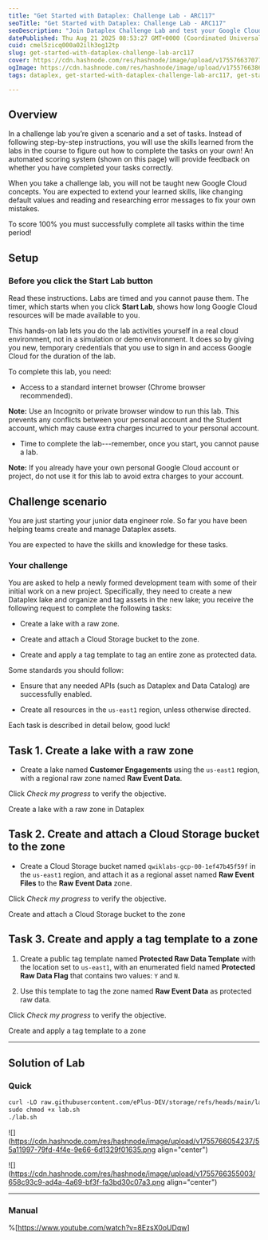 ```yaml
---
title: "Get Started with Dataplex: Challenge Lab - ARC117"
seoTitle: "Get Started with Dataplex: Challenge Lab - ARC117"
seoDescription: "Join Dataplex Challenge Lab and test your Google Cloud skills by completing setup tasks in real cloud environments"
datePublished: Thu Aug 21 2025 08:53:27 GMT+0000 (Coordinated Universal Time)
cuid: cmel5zicq000a02ilh3og12tp
slug: get-started-with-dataplex-challenge-lab-arc117
cover: https://cdn.hashnode.com/res/hashnode/image/upload/v1755766370773/b67a7142-7cd8-4d0c-aace-fe6e407278b3.png
ogImage: https://cdn.hashnode.com/res/hashnode/image/upload/v1755766386177/ad6f5108-0a7f-4c74-a087-6b1f79b61abb.png
tags: dataplex, get-started-with-dataplex-challenge-lab-arc117, get-started-with-dataplex-challenge-lab, arc117

---
```


## Overview

In a challenge lab you’re given a scenario and a set of tasks. Instead of following step-by-step instructions, you will use the skills learned from the labs in the course to figure out how to complete the tasks on your own! An automated scoring system (shown on this page) will provide feedback on whether you have completed your tasks correctly.

When you take a challenge lab, you will not be taught new Google Cloud concepts. You are expected to extend your learned skills, like changing default values and reading and researching error messages to fix your own mistakes.

To score 100% you must successfully complete all tasks within the time period!

## Setup

### Before you click the Start Lab button

Read these instructions. Labs are timed and you cannot pause them. The timer, which starts when you click **Start Lab**, shows how long Google Cloud resources will be made available to you.

This hands-on lab lets you do the lab activities yourself in a real cloud environment, not in a simulation or demo environment. It does so by giving you new, temporary credentials that you use to sign in and access Google Cloud for the duration of the lab.

To complete this lab, you need:

* Access to a standard internet browser (Chrome browser recommended).
    

**Note:** Use an Incognito or private browser window to run this lab. This prevents any conflicts between your personal account and the Student account, which may cause extra charges incurred to your personal account.

* Time to complete the lab---remember, once you start, you cannot pause a lab.
    

**Note:** If you already have your own personal Google Cloud account or project, do not use it for this lab to avoid extra charges to your account.

## Challenge scenario

You are just starting your junior data engineer role. So far you have been helping teams create and manage Dataplex assets.

You are expected to have the skills and knowledge for these tasks.

### Your challenge

You are asked to help a newly formed development team with some of their initial work on a new project. Specifically, they need to create a new Dataplex lake and organize and tag assets in the new lake; you receive the following request to complete the following tasks:

* Create a lake with a raw zone.
    
* Create and attach a Cloud Storage bucket to the zone.
    
* Create and apply a tag template to tag an entire zone as protected data.
    

Some standards you should follow:

* Ensure that any needed APIs (such as Dataplex and Data Catalog) are successfully enabled.
    
* Create all resources in the `us-east1` region, unless otherwise directed.
    

Each task is described in detail below, good luck!

## Task 1. Create a lake with a raw zone

* Create a lake named **Customer Engagements** using the `us-east1` region, with a regional raw zone named **Raw Event Data**.
    

Click *Check my progress* to verify the objective.

Create a lake with a raw zone in Dataplex

## Task 2. Create and attach a Cloud Storage bucket to the zone

* Create a Cloud Storage bucket named `qwiklabs-gcp-00-1ef47b45f59f` in the `us-east1` region, and attach it as a regional asset named **Raw Event Files** to the **Raw Event Data** zone.
    

Click *Check my progress* to verify the objective.

Create and attach a Cloud Storage bucket to the zone

## Task 3. Create and apply a tag template to a zone

1. Create a public tag template named **Protected Raw Data Template** with the location set to `us-east1`, with an enumerated field named **Protected Raw Data Flag** that contains two values: `Y` and `N`.
    
2. Use this template to tag the zone named **Raw Event Data** as protected raw data.
    

Click *Check my progress* to verify the objective.

Create and apply a tag template to a zone

---

## Solution of Lab

### Quick

```apache
curl -LO raw.githubusercontent.com/ePlus-DEV/storage/refs/heads/main/labs/ARC117/lab.sh
sudo chmod +x lab.sh
./lab.sh
```

![](https://cdn.hashnode.com/res/hashnode/image/upload/v1755766054237/55a11997-79fd-4f4e-9e66-6d1329f01635.png align="center")

![](https://cdn.hashnode.com/res/hashnode/image/upload/v1755766355003/658c93c9-ad4a-4a69-bf3f-fa3bd30c07a3.png align="center")

---

### Manual

%[https://www.youtube.com/watch?v=8EzsX0oUDqw]